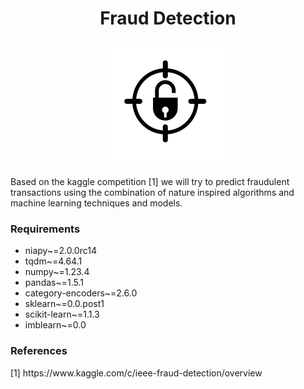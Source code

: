 <h1 align="center">Fraud Detection</h1>

<p align="center">
<img src="img/icon.png" width="200">
</p>

Based on the kaggle competition [1] we will try to predict fraudulent transactions using the combination of nature inspired algorithms and machine learning techniques and models.

<h3>Requirements</h3>
<ul>
    <li>niapy~=2.0.0rc14</li>
    <li>tqdm~=4.64.1</li>
    <li>numpy~=1.23.4</li>
    <li>pandas~=1.5.1</li>
    <li>category-encoders~=2.6.0</li>
    <li>sklearn~=0.0.post1</li>
    <li>scikit-learn~=1.1.3</li>
    <li>imblearn~=0.0</li>
</ul>

<h3>References</h3>
[1] https://www.kaggle.com/c/ieee-fraud-detection/overview